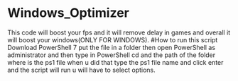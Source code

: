 # Windows_Optimizer
This code will boost your fps and it will remove delay in games and overall it will boost your windows(ONLY FOR WINDOWS).
#How to run this script
Download PowerShell 7 put the file in a folder then open PowerShell as administrator and then type in PowerShell cd and the path of the folder where is the ps1 file when u did that type the ps1 file name and click enter and the script will run u will have to select options.
